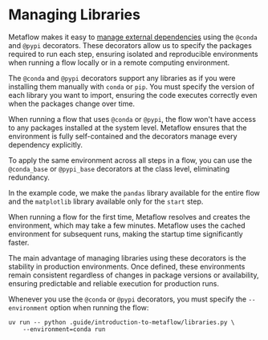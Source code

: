 # Managing Libraries

Metaflow makes it easy to [manage external dependencies](https://docs.metaflow.org/scaling/dependencies/libraries) using the `@conda` and `@pypi` decorators. These decorators allow us to specify the packages required to run each step, ensuring isolated and reproducible environments when running a flow locally or in a remote computing environment.

The `@conda` and `@pypi` decorators support any libraries as if you were installing them manually with `conda` or `pip`. You must specify the version of each library you want to import, ensuring the code executes correctly even when the packages change over time.

When running a flow that uses `@conda` or `@pypi`, the flow won't have access to any packages installed at the system level. Metaflow ensures that the environment is fully self-contained and the decorators manage every dependency explicitly.

To apply the same environment across all steps in a flow, you can use the `@conda_base` or `@pypi_base` decorators at the class level, eliminating redundancy.

In the example code, we make the `pandas` library available for the entire flow and the `matplotlib` library available only for the `start` step.

When running a flow for the first time, Metaflow resolves and creates the environment, which may take a few minutes. Metaflow uses the cached environment for subsequent runs, making the startup time significantly faster.

The main advantage of managing libraries using these decorators is the stability in production environments. Once defined, these environments remain consistent regardless of changes in package versions or availability, ensuring predictable and reliable execution for production runs.

Whenever you use the `@conda` or `@pypi` decorators, you must specify the `--environment` option when running the flow:

```shell
uv run -- python .guide/introduction-to-metaflow/libraries.py \
    --environment=conda run
```
